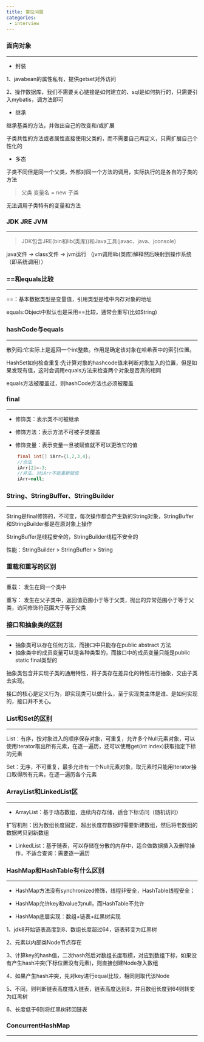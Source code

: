 ```yaml
---
title: 常见问题
categories:
 - interview
---
```


### 面向对象

---

- 封装

1、javabean的属性私有，提供getset对外访问

2、操作数据库，我们不需要关心链接是如何建立的、sql是如何执行的，只需要引入mybatis，调方法即可

- 继承

继承基类的方法，并做出自己的改变和/或扩展

子类共性的方法或者属性直接使用父类的，而不需要自己再定义，只需扩展自己个性化的

- 多态

子类不同但是同一个父类，外部对同一个方法的调用，实际执行的是各自的子类的方法

> 父类 变量名 = new 子类

无法调用子类特有的变量和方法

### JDK JRE JVM
---

> JDK包含JRE(bin和lib(类库))和Java工具(javac、java、jconsole)

java文件 -> class文件 -> jvm运行 （jvm调用lib(类库)解释然后映射到操作系统（即系统调用））

### ==和equals比较
---
==：基本数据类型是变量值，引用类型是堆中内存对象的地址

equals:Object中默认也是采用==比较，通常会重写(比如String)

### hashCode与equals
---
散列码:它实际上是返回一个int整数。作用是确定该对象在哈希表中的索引位置。

HashSet如何检查重复:先计算对象的hashcode值来判断对象加入的位置，但是如果发现有值，这时会调用equals方法来检查两个对象是否真的相同

equals方法被覆盖过，则hashCode方法也必须被覆盖

### final
---

- 修饰类：表示类不可被继承

- 修饰方法：表示方法不可被子类覆盖

- 修饰变量：表示变量一旦被赋值就不可以更改它的值

```java
    final int[] iArr={1,2,3,4};
    //合法
    iArr[2]=-3;
    //非法，对iArr不能重新赋值
    iArr=null;
```

### String、StringBuffer、StringBuilder
---

String是final修饰的，不可变，每次操作都会产生新的String对象，StringBuffer和StringBuilder都是在原对象上操作

StringBuffer是线程安全的，StringBuilder线程不安全的

性能：StringBuilder > StringBuffer > String

### 重载和重写的区别
---
重载： 发生在同一个类中

重写： 发生在父子类中，返回值范围小于等于父类，抛出的异常范围小于等于父类，访问修饰符范围大于等于父类

### 接口和抽象类的区别
---

- 抽象类可以存在任何方法，而接口中只能存在public abstract 方法
- 抽象类中的成员变量可以是各种类型的，而接口中的成员变量只能是public static final类型的

抽象类包含并实现子类的通用特性，将子类存在差异化的特性进行抽象，交由子类去实现。

接口的核心是定义行为，即实现类可以做什么，至于实现类主体是谁、是如何实现的，接口并不关心。

### List和Set的区别
---

List：有序，按对象进入的顺序保存对象，可重复，允许多个Null元素对象，可以使用Iterator取出所有元素，在逐一遍历，还可以使用get(int index)获取指定下标的元素

Set：无序，不可重复，最多允许有一个Null元素对象，取元素时只能用Iterator接口取得所有元素，在逐一遍历各个元素

### ArrayList和LinkedList区
---

- ArrayList：基于动态数组，连续内存存储，适合下标访问（随机访问）
  
扩容机制：因为数组长度固定，超出长度存数据时需要新建数组，然后将老数组的数据拷贝到新数组

- LinkedList：基于链表，可以存储在分散的内存中，适合做数据插入及删除操作，不适合查询：需要逐一遍历

### HashMap和HashTable有什么区别
---

- HashMap方法没有synchronized修饰，线程非安全，HashTable线程安全；
  
- HashMap允许key和value为null，而HashTable不允许

- HashMap底层实现：数组+链表+红黑树实现

1、jdk8开始链表高度到8、数组长度超过64，链表转变为红黑树

2、元素以内部类Node节点存在

3、计算key的hash值，二次hash然后对数组长度取模，对应到数组下标，如果没有产生hash冲突(下标位置没有元素)，则直接创建Node存入数组

4、如果产生hash冲突，先对key进行equal比较，相同则取代该Node

5、不同，则判断链表高度插入链表，链表高度达到8，并且数组长度到64则转变为红黑树

6、长度低于6则将红黑树转回链表

### ConcurrentHashMap
---



